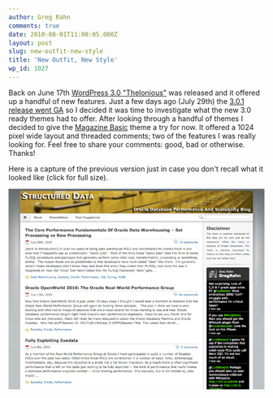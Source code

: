 ```yaml
---
author: Greg Rahn
comments: true
date: 2010-08-01T11:00:05.000Z
layout: post
slug: new-outfit-new-style
title: 'New Outfit, New Style'
wp_id: 1027
---
```


Back on June 17th [WordPress 3.0 "Thelonious"](http://wordpress.org/news/2010/06/thelonious/) was released and it offered up a handful of new features. Just a few days ago (July 29th) the [3.0.1 release went GA](http://wordpress.org/news/2010/07/wordpress-3-0-1/) so I decided it was time to investigate what the new 3.0 ready themes had to offer. After looking through a handful of themes I decided to give the [Magazine Basic](http://wordpress.org/extend/themes/magazine-basic) theme a try for now. It offered a 1024 pixel wide layout and threaded comments; two of the features I was really looking for.  Feel free to share your comments: good, bad or otherwise.  Thanks!

Here is a capture of the previous version just in case you don't recall what it looked like (click for full size).

[![](/assets/structureddatacrop1.png)](http://structureddata.org/wp-content/uploads/2010/08/StructuredDataCrop.png)

